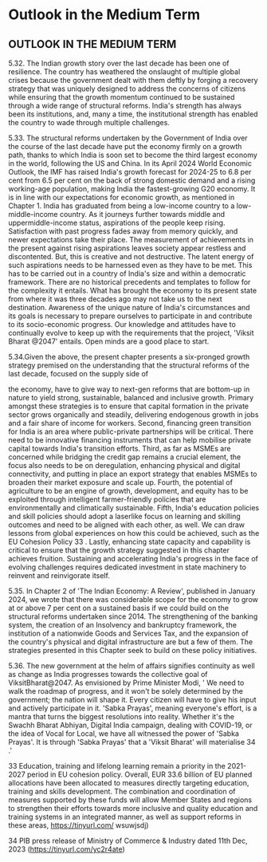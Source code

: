 # Outlook in the Medium Term

## OUTLOOK IN THE MEDIUM TERM

5.32.  The Indian growth story over the last decade has been one of resilience. The country has weathered the onslaught of multiple global crises because the government dealt with them deftly by forging a recovery strategy that was uniquely designed to address the concerns of citizens while ensuring that the growth momentum continued to be sustained through a wide range of structural reforms. India's strength has always been its institutions, and, many a time, the institutional strength has enabled the country to wade through multiple challenges.

5.33.  The structural reforms undertaken by the Government of India over the course of the last decade have put the economy firmly on a growth path, thanks to which India is soon set to become the third largest economy in the world, following the US and China. In its April 2024 World Economic Outlook, the IMF has raised India's growth forecast for 2024-25 to 6.8 per cent from 6.5 per cent on the back of strong domestic demand and a rising working-age population, making India the fastest-growing G20 economy. It is in line with our expectations for economic growth, as mentioned in Chapter 1. India has graduated from being a low-income country to a low-middle-income country. As it journeys further towards middle and uppermiddle-income status, aspirations of the people keep rising. Satisfaction with past progress fades away from memory quickly, and newer expectations take their place. The measurement of  achievements in the present against rising aspirations leaves society appear restless and discontented. But, this is creative and not destructive. The latent energy of such aspirations needs to be harnessed even as they have to be met. This has to be carried out in a country of  India's  size  and  within  a  democratic  framework.  There  are  no  historical  precedents  and templates to follow for the complexity it entails. What has brought the economy to its present state from where it was three decades ago may not take us to the next destination. Awareness of the unique nature of India's circumstances and its goals is necessary to prepare ourselves to participate in and contribute to its socio-economic progress. Our knowledge and attitudes have to continually evolve to keep up with the requirements that the project, 'Viksit Bharat @2047' entails. Open minds are a good place to start.

5.34.Given the above, the present chapter presents a six-pronged growth strategy premised on the understanding that the structural reforms of the last decade, focused on the supply side of

the economy, have to give way to next-gen reforms that are bottom-up in nature to yield strong, sustainable, balanced and inclusive growth. Primary amongst these strategies is to ensure that capital formation in the private sector grows organically and steadily, delivering endogenous growth in jobs and a fair share of income for workers. Second, financing green transition for India is an area where public-private partnerships will be critical. There need to be innovative financing instruments that can help mobilise private capital towards India's transition efforts. Third, as far as MSMEs are concerned while bridging the credit gap remains a crucial element, the focus also needs to be on deregulation, enhancing physical and digital connectivity, and putting in place an export strategy that enables MSMEs to broaden their market exposure and scale up. Fourth, the potential of agriculture to be an engine of growth, development, and equity has to be exploited through intelligent farmer-friendly policies that are environmentally and climatically sustainable. Fifth, India's education policies and skill policies should adopt a laserlike focus on learning and skilling outcomes and need to be aligned with each other, as well. We can draw lessons from global experiences on how this could be achieved, such as the EU Cohesion Policy 33 . Lastly, enhancing state capacity and capability is critical to ensure that the growth strategy suggested in this chapter achieves fruition. Sustaining and accelerating India's progress in the face of evolving challenges requires dedicated investment in state machinery to reinvent and reinvigorate itself.

5.35.  In Chapter 2 of 'The Indian Economy: A Review', published in January 2024, we wrote that there was considerable scope for the economy to grow at or above 7 per cent on a sustained basis if we could build on the structural reforms undertaken since 2014. The strengthening of the banking system, the creation of an Insolvency and bankruptcy framework, the institution of a nationwide Goods and Services Tax, and the expansion of the country's physical and digital infrastructure are but a few of them. The strategies presented in this Chapter seek to build on these policy initiatives.

5.36.  The new government at the helm of affairs signifies continuity as well as change as India progresses towards the collective goal of ViksitBharat@2047. As envisioned by Prime Minister Modi, ' We need to walk the roadmap of progress, and it won't be solely determined by the government; the nation will shape it. Every citizen will have to give his input and actively participate in it. 'Sabka Prayas', meaning everyone's effort, is a mantra that turns the biggest resolutions into reality. Whether it's the Swachh Bharat Abhiyan, Digital India campaign, dealing with COVID-19, or the idea of Vocal for Local, we have all witnessed the power of 'Sabka Prayas'. It is through 'Sabka Prayas' that a 'Viksit Bharat' will materialise 34 .'

33   Education,  training  and  lifelong  learning  remain  a  priority  in  the  2021-2027  period  in  EU  cohesion  policy. Overall, EUR 33.6 billion of EU planned allocations have been allocated to measures directly targeting education, training and skills development. The combination and coordination of measures supported by these funds will allow  Member  States  and  regions  to  strengthen  their  efforts  towards  more  inclusive  and  quality  education and training systems in an integrated manner, as well as support reforms in these areas, https://tinyurl.com/ wsuwjsdj)

34 PIB press release of Ministry of Commerce &amp; Industry dated 11th Dec, 2023 (https://tinyurl.com/yc2r4ate)